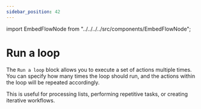 ```yaml
---
sidebar_position: 42
---
```


import EmbedFlowNode from "../../../../src/components/EmbedFlowNode";

# Run a loop

The `Run a loop` block allows you to execute a set of actions multiple times. You can specify how many times the loop should run, and the actions within the loop will be repeated accordingly.

This is useful for processing lists, performing repetitive tasks, or creating iterative workflows.

<EmbedFlowNode type="control_loop" />
